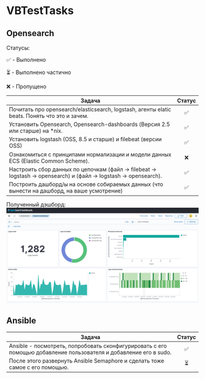 # VBTestTasks

## Opensearch

Статусы:

✅ - Выполнено

⏳ - Выполнено частично

❌ - Пропущено

| Задача | Статус |
| ------ | :----: |
| Почитать про opensearch/elasticsearch, logstash, агенты elatic beats. Понять что это и зачем. | ✅ |
| Установить Opensearch, Opensearch-dashboards (Версия 2.5 или старше) на *nix. | ✅ |
| Установить logstash (OSS, 8.5 и старше) и filebeat (версии OSS) | ✅ |
| Ознакомиться с принципами нормализации и модели данных ECS (Elastic Common Scheme). | ❌ |
| Настроить сбор данных по цепочкам (файл → filebeat → logstash → opensearch) и (файл → logstash → opensearch). | ✅ |
| Построить дашборд/ы на основе собираемых данных (что вынести на дашборд, на ваше усмотрение) | ✅ |

Полученный дэшборд:
![](./opensearch/demo.png)

## Ansible
| Задача | Статус |
| ------ | :----: |
| Ansible - посмотреть, попробовать сконфигурировать с его помощью добавление пользователя и добавление его в sudo. | ✅ |
| После этого развернуть Ansible Semaphore и сделать тоже самое с его помощью. | ⏳ |

